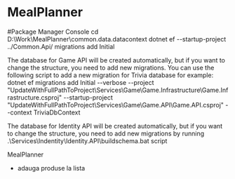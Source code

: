 # MealPlanner

#Package Manager Console
cd D:\Work\MealPlanner\common.data.datacontext
dotnet ef --startup-project ../Common.Api/ migrations add Initial


The database for Game API will be created automatically, but if you want to change the structure, you need to add new migrations. You can use the following script to add a new migration for Trivia database for example: dotnet ef migrations add Initial --verbose --project "UpdateWithFullPathToProject\Services\Game\Game.Infrastructure\Game.Infrastructure.csproj" --startup-project "UpdateWithFullPathToProject\Services\Game\Game.API\Game.API.csproj" --context TriviaDbContext

The database for Identity API will be created automatically, but if you want to change the structure, you need to add new migrations by running .\Services\Indentity\Identity.API\buildschema.bat script


MealPlanner
- adauga produse la lista

